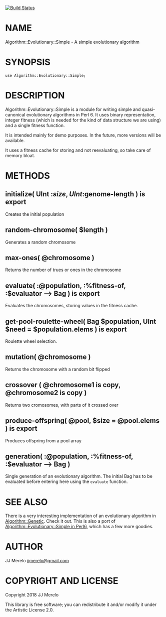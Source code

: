 [![Build Status](https://travis-ci.org/JJ/p6-algorithm-evolutionary-simple.svg?branch=master)](https://travis-ci.org/JJ/p6-algorithm-evolutionary-simple)

NAME
====

Algorithm::Evolutionary::Simple - A simple evolutionary algorithm

SYNOPSIS
========

    use Algorithm::Evolutionary::Simple;

DESCRIPTION
===========

Algorithm::Evolutionary::Simple is a module for writing simple and quasi-canonical evolutionary algorithms in Perl 6. It uses binary representation, integer fitness (which is needed for the kind of data structure we are using) and a single fitness function.

It is intended mainly for demo purposes. In the future, more versions will be available. 

It uses a fitness cache for storing and not reevaluating, so take care of memory bloat.

METHODS
=======

initialize( UInt :$size, UInt :$genome-length ) is export
---------------------------------------------------------

Creates the initial population

random-chromosome( $length )
----------------------------

Generates a random chromosome

max-ones( @chromosome )
-----------------------

Returns the number of trues or ones in the chromosome

evaluate( :@population, :%fitness-of, :$evaluator --> Bag ) is export
---------------------------------------------------------------------

Evaluates the chromosomes, storing values in the fitness cache. 

get-pool-roulette-wheel( Bag $population, UInt $need = $population.elems ) is export
------------------------------------------------------------------------------------

Roulette wheel selection. 

mutation( @chromosome )
-----------------------

Returns the chromosome with a random bit flipped

crossover ( @chromosome1 is copy, @chromosome2 is copy )
--------------------------------------------------------

Returns two cromosomes, with parts of it crossed over

produce-offspring( @pool, $size = @pool.elems ) is export
---------------------------------------------------------

Produces offspring from a pool array

generation( :@population, :%fitness-of, :$evaluator --> Bag )
-------------------------------------------------------------

Single generation of an evolutionary algorithm. The initial Bag has to be evaluated before entering here using the `evaluate` function.

SEE ALSO
========

There is a very interesting implementation of an evolutionary algorithm in [Algorithm::Genetic](Algorithm::Genetic). Check it out. This is also a port of [Algorithm::Evolutionary::Simple in Perl6](https://metacpan.org/release/Algorithm-Evolutionary-Simple), which has a few more goodies. 

AUTHOR
======

JJ Merelo <jjmerelo@gmail.com>

COPYRIGHT AND LICENSE
=====================

Copyright 2018 JJ Merelo

This library is free software; you can redistribute it and/or modify it under the Artistic License 2.0.

